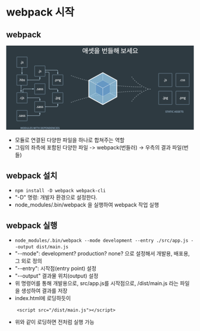 # webpack 시작

## webpack
![웹팩 설명 이미지](image.png)
- 모듈로 연결된 다양한 파일을 하나로 합쳐주는 역할
- 그림의 좌측에 포함된 다양한 파일 -> webpack(번들러) -> 우측의 결과 파일(번들)

## webpack 설치
- `npm install -D webpack webpack-cli`
- "-D" 명령: 개발자 환경으로 설정한다.
- node_modules/.bin/webpack 을 실행하여 webpack 작업 실행

## webpack 실행
- `node_modules/.bin/webpack --mode development --entry ./src/app.js --output dist/main.js`
- "--mode": development? production? none? 으로 설정해서 개발용, 배포용, 그 외로 정의
- "--entry": 시작점(entry point) 설정
- "--output" 결과물 위치(output) 설정
- 위 명령어를 통해 개발용으로, src/app.js를 시작점으로, /dist/main.js 라는 파일을 생성하여 결과를 저장
- index.html에 로딩하듯이
```
    <script src="/dist/main.js"></script>
```
- 위와 같이 로딩하면 전처럼 실행 가능

